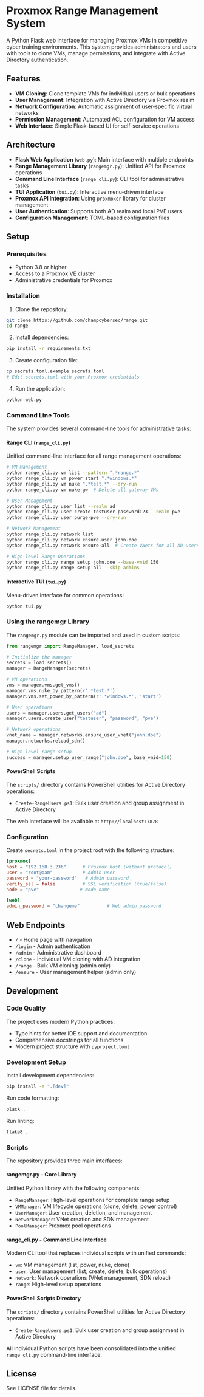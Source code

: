 # Proxmox Range Management System

A Python Flask web interface for managing Proxmox VMs in competitive cyber training environments. This system provides administrators and users with tools to clone VMs, manage permissions, and integrate with Active Directory authentication.

## Features

- **VM Cloning**: Clone template VMs for individual users or bulk operations
- **User Management**: Integration with Active Directory via Proxmox realm
- **Network Configuration**: Automatic assignment of user-specific virtual networks
- **Permission Management**: Automated ACL configuration for VM access
- **Web Interface**: Simple Flask-based UI for self-service operations

## Architecture

- **Flask Web Application** (`web.py`): Main interface with multiple endpoints
- **Range Management Library** (`rangemgr.py`): Unified API for Proxmox operations
- **Command Line Interface** (`range_cli.py`): CLI tool for administrative tasks
- **TUI Application** (`tui.py`): Interactive menu-driven interface
- **Proxmox API Integration**: Using `proxmoxer` library for cluster management
- **User Authentication**: Supports both AD realm and local PVE users
- **Configuration Management**: TOML-based configuration files

## Setup

### Prerequisites

- Python 3.8 or higher
- Access to a Proxmox VE cluster
- Administrative credentials for Proxmox

### Installation

1. Clone the repository:
```bash
git clone https://github.com/champcybersec/range.git
cd range
```

2. Install dependencies:
```bash
pip install -r requirements.txt
```

3. Create configuration file:
```bash
cp secrets.toml.example secrets.toml
# Edit secrets.toml with your Proxmox credentials
```

4. Run the application:
```bash
python web.py
```

### Command Line Tools

The system provides several command-line tools for administrative tasks:

#### Range CLI (`range_cli.py`)
Unified command-line interface for all range management operations:

```bash
# VM Management
python range_cli.py vm list --pattern ".*range.*"
python range_cli.py vm power start ".*windows.*"
python range_cli.py vm nuke ".*test.*" --dry-run
python range_cli.py vm nuke-gw  # Delete all gateway VMs

# User Management  
python range_cli.py user list --realm ad
python range_cli.py user create testuser password123 --realm pve
python range_cli.py user purge-pve --dry-run

# Network Management
python range_cli.py network list
python range_cli.py network ensure-user john.doe
python range_cli.py network ensure-all  # Create VNets for all AD users

# High-level Range Operations
python range_cli.py range setup john.doe --base-vmid 150
python range_cli.py range setup-all --skip-admins
```

#### Interactive TUI (`tui.py`)
Menu-driven interface for common operations:
```bash
python tui.py
```

### Using the rangemgr Library

The `rangemgr.py` module can be imported and used in custom scripts:

```python
from rangemgr import RangeManager, load_secrets

# Initialize the manager
secrets = load_secrets()
manager = RangeManager(secrets)

# VM operations
vms = manager.vms.get_vms()
manager.vms.nuke_by_pattern(r'.*test.*')
manager.vms.set_power_by_pattern(r'.*windows.*', 'start')

# User operations  
users = manager.users.get_users("ad")
manager.users.create_user("testuser", "password", "pve")

# Network operations
vnet_name = manager.networks.ensure_user_vnet("john.doe")
manager.networks.reload_sdn()

# High-level range setup
success = manager.setup_user_range("john.doe", base_vmid=150)
```

#### PowerShell Scripts
The `scripts/` directory contains PowerShell utilities for Active Directory operations:
- `Create-RangeUsers.ps1`: Bulk user creation and group assignment in Active Directory

The web interface will be available at `http://localhost:7878`

### Configuration

Create `secrets.toml` in the project root with the following structure:

```toml
[proxmox]
host = "192.168.3.236"      # Proxmox host (without protocol)
user = "root@pam"           # Admin user
password = "your-password"   # Admin password
verify_ssl = false          # SSL verification (true/false)
node = "pve"               # Node name

[web]
admin_password = "changeme"          # Web admin password
```

## Web Endpoints

- `/` - Home page with navigation
- `/login` - Admin authentication
- `/admin` - Administrative dashboard
- `/clone` - Individual VM cloning with AD integration
- `/range` - Bulk VM cloning (admin only)
- `/ensure` - User management helper (admin only)

## Development

### Code Quality

The project uses modern Python practices:
- Type hints for better IDE support and documentation
- Comprehensive docstrings for all functions
- Modern project structure with `pyproject.toml`

### Development Setup

Install development dependencies:
```bash
pip install -e ".[dev]"
```

Run code formatting:
```bash
black .
```

Run linting:
```bash
flake8 .
```

### Scripts

The repository provides three main interfaces:

#### rangemgr.py - Core Library
Unified Python library with the following components:
- `RangeManager`: High-level operations for complete range setup
- `VMManager`: VM lifecycle operations (clone, delete, power control)
- `UserManager`: User creation, deletion, and management
- `NetworkManager`: VNet creation and SDN management
- `PoolManager`: Proxmox pool operations

#### range_cli.py - Command Line Interface
Modern CLI tool that replaces individual scripts with unified commands:
- `vm`: VM management (list, power, nuke, clone)
- `user`: User management (list, create, delete, bulk operations)
- `network`: Network operations (VNet management, SDN reload)
- `range`: High-level setup operations

#### PowerShell Scripts Directory
The `scripts/` directory contains PowerShell utilities for Active Directory operations:
- `Create-RangeUsers.ps1`: Bulk user creation and group assignment in Active Directory

All individual Python scripts have been consolidated into the unified `range_cli.py` command-line interface.

## License

See LICENSE file for details.
